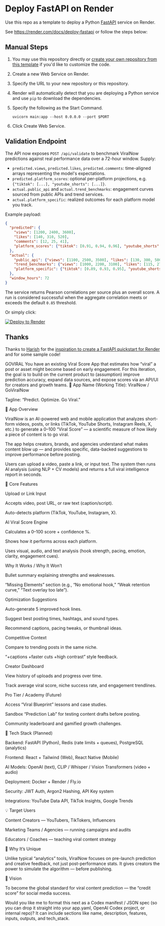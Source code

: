 # Deploy FastAPI on Render

Use this repo as a template to deploy a Python [FastAPI](https://fastapi.tiangolo.com) service on Render.

See https://render.com/docs/deploy-fastapi or follow the steps below:

## Manual Steps

1. You may use this repository directly or [create your own repository from this template](https://github.com/render-examples/fastapi/generate) if you'd like to customize the code.
2. Create a new Web Service on Render.
3. Specify the URL to your new repository or this repository.
4. Render will automatically detect that you are deploying a Python service and use `pip` to download the dependencies.
5. Specify the following as the Start Command.

    ```shell
    uvicorn main:app --host 0.0.0.0 --port $PORT
    ```

6. Click Create Web Service.

## Validation Endpoint

The API now exposes `POST /api/validate` to benchmark ViralNow predictions against real performance data over a 72-hour window. Supply:

- `predicted.views`, `predicted.likes`, `predicted.comments`: time-aligned arrays representing the model's expectations.
- `predicted.platform_scores`: optional per-platform projections, e.g. `{"tiktok": [...], "youtube_shorts": [...]}`.
- `actual.public_api` and `actual.trend_benchmarks`: engagement curves sourced from public APIs and trend services.
- `actual.platform_specific`: realized outcomes for each platform model you track.

Example payload:

```json
{
  "predicted": {
    "views": [1200, 2400, 3600],
    "likes": [140, 310, 520],
    "comments": [12, 25, 41],
    "platform_scores": {"tiktok": [0.91, 0.94, 0.96], "youtube_shorts": [0.77, 0.81, 0.84]}
  },
  "actual": {
    "public_api": {"views": [1100, 2500, 3500], "likes": [130, 300, 500], "comments": [10, 23, 40]},
    "trend_benchmarks": {"views": [1000, 2200, 3100], "likes": [115, 270, 430], "comments": [9, 21, 33]},
    "platform_specific": {"tiktok": [0.89, 0.93, 0.95], "youtube_shorts": [0.74, 0.80, 0.82]}
  },
  "window_hours": 72
}
```

The service returns Pearson correlations per source plus an overall score. A run is considered successful when the aggregate correlation meets or exceeds the default `0.85` threshold.

Or simply click:

[![Deploy to Render](https://render.com/images/deploy-to-render-button.svg)](https://render.com/deploy?repo=https://github.com/render-examples/fastapi)

## Thanks

Thanks to [Harish](https://harishgarg.com) for the [inspiration to create a FastAPI quickstart for Render](https://twitter.com/harishkgarg/status/1435084018677010434) and for some sample code!

GOVIRAL
You have an existing Viral Score App that estimates how “viral” a post or asset might become based on early engagement. For this iteration, the goal is to build on the current product to (assumption) improve prediction accuracy, expand data sources, and expose scores via an API/UI for creators and growth teams. 🧠 App Name (Working Title): ViralNow / GoViralNow

Tagline: “Predict. Optimize. Go Viral.”

🚀 App Overview

ViralNow is an AI-powered web and mobile application that analyzes short-form videos, posts, or links (TikTok, YouTube Shorts, Instagram Reels, X, etc.) to generate a 0–100 “Viral Score” — a scientific measure of how likely a piece of content is to go viral.

The app helps creators, brands, and agencies understand what makes content blow up — and provides specific, data-backed suggestions to improve performance before posting.

Users can upload a video, paste a link, or input text. The system then runs AI analysis (using NLP + CV models) and returns a full viral intelligence report in seconds.

🧩 Core Features

Upload or Link Input

Accepts video, post URL, or raw text (caption/script).

Auto-detects platform (TikTok, YouTube, Instagram, X).

AI Viral Score Engine

Calculates a 0–100 score + confidence %.

Shows how it performs across each platform.

Uses visual, audio, and text analysis (hook strength, pacing, emotion, clarity, engagement cues).

Why It Works / Why It Won’t

Bullet summary explaining strengths and weaknesses.

“Missing Elements” section (e.g., “No emotional hook,” “Weak retention curve,” “Text overlay too late”).

Optimization Suggestions

Auto-generate 5 improved hook lines.

Suggest best posting times, hashtags, and sound types.

Recommend captions, pacing tweaks, or thumbnail ideas.

Competitive Context

Compare to trending posts in the same niche.

“+captions +faster cuts +high contrast” style feedback.

Creator Dashboard

View history of uploads and progress over time.

Track average viral score, niche success rate, and engagement trendlines.

Pro Tier / Academy (Future)

Access “Viral Blueprint” lessons and case studies.

Sandbox “Prediction Lab” for testing content drafts before posting.

Community leaderboard and gamified growth challenges.

🧠 Tech Stack (Planned)

Backend: FastAPI (Python), Redis (rate limits + queues), PostgreSQL (analytics)

Frontend: React + Tailwind (Web), React Native (Mobile)

AI Models: OpenAI (text), CLIP / Whisper / Vision Transformers (video + audio)

Deployment: Docker + Render / Fly.io

Security: JWT Auth, Argon2 Hashing, API Key system

Integrations: YouTube Data API, TikTok Insights, Google Trends

💡 Target Users

Content Creators — YouTubers, TikTokers, Influencers

Marketing Teams / Agencies — running campaigns and audits

Educators / Coaches — teaching viral content strategy

🧩 Why It’s Unique

Unlike typical “analytics” tools, ViralNow focuses on pre-launch prediction and creative feedback, not just post-performance stats. It gives creators the power to simulate the algorithm — before publishing.

🏁 Vision

To become the global standard for viral content prediction — the “credit score” for social media success.

Would you like me to format this next as a Codex manifest / JSON spec (so you can drop it straight into your app.yaml, OpenAI Codex project, or internal repo)? It can include sections like name, description, features, inputs, outputs, and tech_stack.
